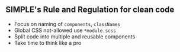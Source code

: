 ## SIMPLE's Rule and Regulation for clean code

- Focus on naming of `components`, `classNames`
- Global CSS not-allowed use `*module.scss`
- Split code into multiple and reusable components
- Take time to think like a pro
<!-- new changes -->

<!-- new change  -->

